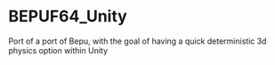 # BEPUF64_Unity
Port of a port of Bepu, with the goal of having a quick deterministic 3d physics option within Unity
